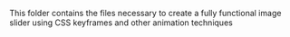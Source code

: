 This folder contains the files necessary to create a fully functional image slider using CSS keyframes and other animation techniques
